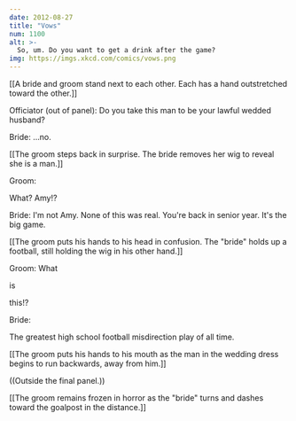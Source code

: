 ```yaml
---
date: 2012-08-27
title: "Vows"
num: 1100
alt: >-
  So, um. Do you want to get a drink after the game?
img: https://imgs.xkcd.com/comics/vows.png
---
```

[[A bride and groom stand next to each other. Each has a hand outstretched toward the other.]]

Officiator (out of panel): Do you take this man to be your lawful wedded husband?

Bride: ...no.

[[The groom steps back in surprise. The bride removes her wig to reveal she is a man.]]

Groom: 

What? Amy!?

Bride: I'm not Amy. None of this was real. You're back in senior year. It's the big game.

[[The groom puts his hands to his head in confusion. The "bride" holds up a football, still holding the wig in his other hand.]]

Groom: What 

is

 this!?

Bride: 

The greatest high school football misdirection play of all time.

[[The groom puts his hands to his mouth as the man in the wedding dress begins to run backwards, away from him.]]

((Outside the final panel.))

[[The groom remains frozen in horror as the "bride" turns and dashes toward the goalpost in the distance.]]

